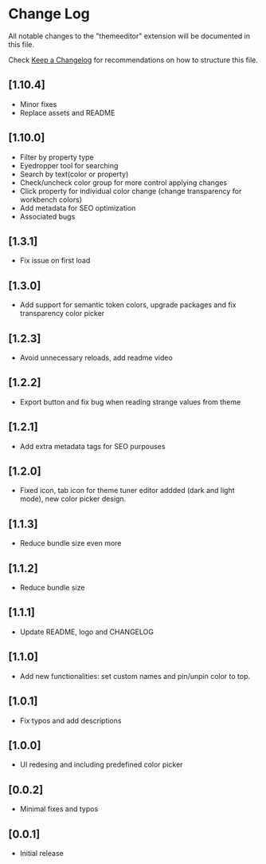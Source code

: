 # Change Log

All notable changes to the "themeeditor" extension will be documented in this file.

Check [Keep a Changelog](http://keepachangelog.com/) for recommendations on how to structure this file.

## [1.10.4]

- Minor fixes
- Replace assets and README

## [1.10.0]

- Filter by property type
- Eyedropper tool for searching
- Search by text(color or property)
- Check/uncheck color group for more control applying changes
- Click property for individual color change (change transparency for workbench colors)
- Add metadata for SEO optimization
- Associated bugs

## [1.3.1]

- Fix issue on first load

## [1.3.0]

- Add support for semantic token colors, upgrade packages and fix transparency color picker

## [1.2.3]

- Avoid unnecessary reloads, add readme video

## [1.2.2]

- Export button and fix bug when reading strange values from theme

## [1.2.1]

- Add extra metadata tags for SEO purpouses

## [1.2.0]

- Fixed icon, tab icon for theme tuner editor addded (dark and light mode), new color picker design.

## [1.1.3]

- Reduce bundle size even more

## [1.1.2]

- Reduce bundle size

## [1.1.1]

- Update README, logo and CHANGELOG

## [1.1.0]

- Add new functionalities: set custom names and pin/unpin color to top.

## [1.0.1]

- Fix typos and add descriptions

## [1.0.0]

- UI redesing and including predefined color picker

## [0.0.2]

- Minimal fixes and typos

## [0.0.1]

- Initial release
